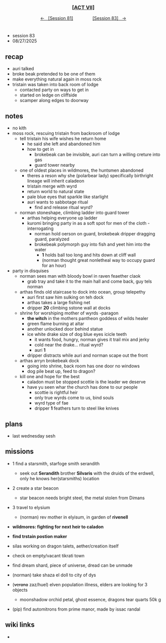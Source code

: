 
<div align="center">
  <h3 align="center"><a href="https://github.com/h-griffin/dnd-notes/blob/main/grimmhaus/act-VII" >[ACT VII]</a></h3>
  <p align="center">
    <a href="https://github.com/h-griffin/dnd-notes/blob/main/grimmhaus/act-VII/24-02-05.md" >&larr; &nbsp; [Session 81]</a>
    &nbsp;&nbsp;&nbsp;&nbsp;&nbsp;&nbsp;&nbsp;&nbsp;&nbsp;&nbsp;&nbsp;&nbsp;&nbsp;&nbsp;
    <a href="https://github.com/h-griffin/dnd-notes/blob/main/grimmhaus/act-VII/25-02-12.md" >[Session 83] &nbsp; &rarr;</a>
  </p>
</div>

#
- session 83
- 08/27/2025

## recap
- auri talked
- broke beak pretended to be one of them
- make everything natural again in moss rock
- tristain was taken into back room of lodge
    - contacted party on ways to get in
    - started on ledge on cliffside
    - scamper along edges to doorway

## notes
- no kith
- moss rock, rescuing tristain from backroom of lodge
    - tell tristain his wife wishes he return home
        - he said she left and abandoned him
        - how to get in
            - brokebeak can be invisible, auri can turn a willing creture into gas
            - guard tower nearby
    - one of oldest places in wildmores, the huntsmen abandoned
        - theres a reson why she (polarbear lady) specifically birthright lineage will inherit caladeon
        - tristain merge with wyrd
        - return world to natural state
        - pale blue eyes that sparkle like starlight
        - auri wants to sabbotage ritual
            - find and release ritual wyrd?
    - norman stoneshape, climbing ladder into guard tower
        - arthas helping everyone up ladder
        - kuromi bringing party in as a soft spot for men of the cloth -interrogating
            - norman hold oerson on guard, brokebeak dripper dragging guard, paralyzed
            - brokebeak polymorph guy into fish and yeet him into the water
                - **1** holds ball too long and hits down at cliff wall
                - (norman thought great nonletheal way to occupy guard for an hour)
- party in disquises
    - norman sees man with bloody bowl in raven feaether claok
        - grab tray and take it to the main hall and come back, guy tels norman
    - arthas finds old staircase to dock into ocean, group telepethy
        - auri first saw him sulking on teh dock
        - arthas takes a large fishing net
        - dripper **20** climbing sstone wall at docks
    - shrine for worshiping mother of wyrds -paragon
        - **the witch** in the mothers pantheon goddess of wilds healer
        - green flame burning at altar
        - another unlocked door behind statue
        - ice white drake size of dog blue eyes icicle teeth
            - it wants food, hungry, norman gives it trail mix and jerky
            - cold near the drake... ritual wyrd?
            - auri **1**
        - dripper distracts while auri and norman scape out the front
    - arthas arryn brokebeak dock
        - going into shrine, back room has one door no windows
        - dog pile beat up, feed to dragon?
    - kill one and hope for the best
        - caladon must be stopped scottie is the leader we deserve
        - have yu seen whar the church has done to our people
            - scottie is rightful heir
            - only true wyrds come to us, bind souls
            - wyrd type of fae
            - dripper **1** feathers turn to steel like knives

## plans
- last wednesday sesh

## missions
- 1 find a starsmith, starfoge smith serandith
    - seek out **Serandith** brother **Silvaris** with the druids of the erdwell, only he knows her(starsmiths) location
- 2 create a star beacon
    - star beacon needs bright steel, the metal stolen from Dimans
- 3 travel to elysium
    - (norman) rev mother in elyisum, in garden of **rivenell**
- **wildmores: fighting for next heir to caladon**
- **find trstain postion maker**
- silas working on dragon talets, aether/creation itself

- check on empty/vacant tikrati town
- find dream shard, piece of universe, dread can be unmade
- (norman) take shaza el doll to city of dys
- (~~verana~~ zaz/huel) elven population illness, elders are looking for 3 objects
    - moonshadow orchid petal, ghost essence, dragons tear quarts 50k g
- (pip) find automitrons from prime manor, made by issac randal

## wiki links
-  
